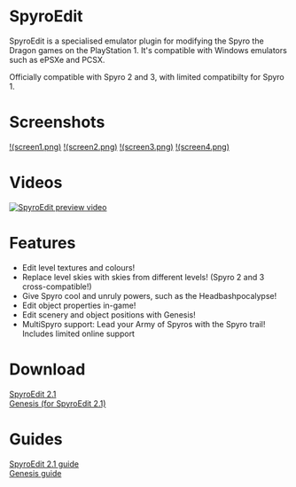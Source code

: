 # SpyroEdit
SpyroEdit is a specialised emulator plugin for modifying the Spyro the Dragon games on the PlayStation 1. It's compatible with Windows emulators such as ePSXe and PCSX.  

Officially compatible with Spyro 2 and 3, with limited compatibilty for Spyro 1.  

# Screenshots
[!(screen1.png)](screen1.png)
[!(screen2.png)](screen2.png)
[!(screen3.png)](screen3.png)
[!(screen4.png)](screen4.png)

# Videos
[![SpyroEdit preview video](http://img.youtube.com/vi/xi-6TCptTOo/0.jpg)](https://www.youtube.com/watch?v=xi-6TCptTOo)

# Features
* Edit level textures and colours!
* Replace level skies with skies from different levels! (Spyro 2 and 3 cross-compatible!)  
* Give Spyro cool and unruly powers, such as the Headbashpocalypse!  
* Edit object properties in-game!  
* Edit scenery and object positions with Genesis!  
* MultiSpyro support: Lead your Army of Spyros with the Spyro trail! Includes limited online support  

# Download
[SpyroEdit 2.1](https://github.com/LXShades/spyroedit/releases/download/v2.1-beta/gpuSpyroEdit.dll)  
[Genesis (for SpyroEdit 2.1)](https://github.com/LXShades/spyroedit/releases/download/v2.1-beta/Genesis.exe)  

# Guides
[SpyroEdit 2.1 guide](spyroedit_guide.md)  
[Genesis guide](genesis_guide.md)